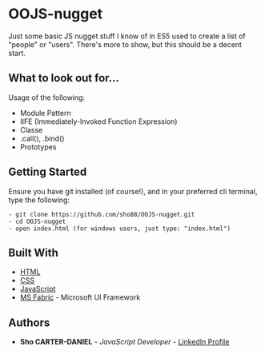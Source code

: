 # OOJS-nugget
Just some basic JS nugget stuff I know of in ES5 used to create a list of "people" or "users".
There's more to show, but this should be a decent start.

## What to look out for...
Usage of the following:
* Module Pattern
* IIFE (Immediately-Invoked Function Expression)
* Classe
* .call(), .bind()
* Prototypes

## Getting Started
Ensure you have git installed (of course!), and in your preferred cli terminal, type the following:
```
- git clone https://github.com/sho88/OOJS-nugget.git
- cd OOJS-nugget
- open index.html (for windows users, just type: "index.html")
```

## Built With
* [HTML](https://developer.mozilla.org/en-US/docs/Web/HTML)
* [CSS](https://developer.mozilla.org/en-US/docs/Web/CSS)
* [JavaScript](https://developer.mozilla.org/bm/docs/Web/JavaScript)
* [MS Fabric](https://developer.microsoft.com/en-us/fabric) - Microsoft UI Framework 

## Authors

* **Sho CARTER-DANIEL** - *JavaScript Developer* - [LinkedIn Profile](https://www.linkedin.com/in/sho-silva-carter-daniel-18347618/)
